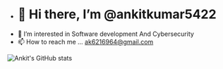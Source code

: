 - <h1>👋 Hi there, I’m @ankitkumar5422</h1>
-  👀 I’m interested in Software development And Cybersecurity
- 📫 How to reach me ... ak6216964@gmail.com

<!---
ankitkumar5422/ankitkumar5422 is a ✨ special ✨ repository because its `README.md` (this file) appears on your GitHub profile.
You can click the Preview link to take a look at your changes.
--->


![Ankit's GitHub stats](https://github-readme-stats.vercel.app/api?username=ankitkumar5422&show_icons=true&theme=transparent)





